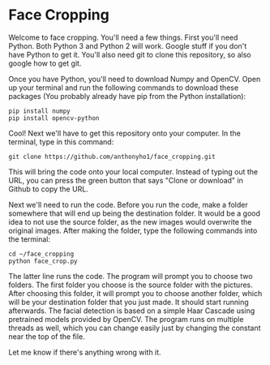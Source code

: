 # Face Cropping

Welcome to face cropping. You'll need a few things. First you'll need Python. Both Python 3 and Python 2 will work. Google stuff if you don't have Python to get it. You'll also need git to clone this repository, so also google how to get git. 

Once you have Python, you'll need to download Numpy and OpenCV. Open up your terminal and run the following commands to download these packages (You probably already have pip from the Python installation):
~~~
pip install numpy
pip install opencv-python
~~~

Cool! Next we'll have to get this repository onto your computer. In the terminal, type in this command:
~~~
git clone https://github.com/anthonyho1/face_cropping.git
~~~
This will bring the code onto your local computer. Instead of typing out the URL, you can press the green button that says "Clone or download" in Github to copy the URL. 

Next we'll need to run the code. Before you run the code, make a folder somewhere that will end up being the destination folder. It would be a good idea to not use the source folder, as the new images would overwrite the original images. After making the folder, type the following commands into the terminal:
~~~
cd ~/face_cropping
python face_crop.py
~~~
The latter line runs the code. The program will prompt you to choose two folders. The first folder you choose is the source folder with the pictures. After choosing this folder, it will prompt you to choose another folder, which will be your destination folder that you just made. It should start running afterwards. The facial detection is based on a simple Haar Cascade using pretrained models provided by OpenCV. The program runs on multiple threads as well, which you can change easily just by changing the constant near the top of the file.

Let me know if there's anything wrong with it.
